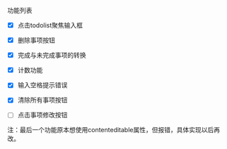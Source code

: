 功能列表
- [x] 点击todolist聚焦输入框
- [x] 删除事项按钮
- [x] 完成与未完成事项的转换
- [x] 计数功能
- [x] 输入空格提示错误
- [x] 清除所有事项按钮
- [ ] 点击事项修改按钮



注：最后一个功能原本想使用contenteditable属性，但报错，具体实现以后再改。